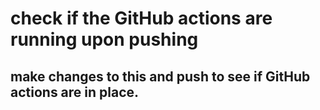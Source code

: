 # check if the GitHub actions are running upon pushing

## make changes to this and push to see if GitHub actions are in place.